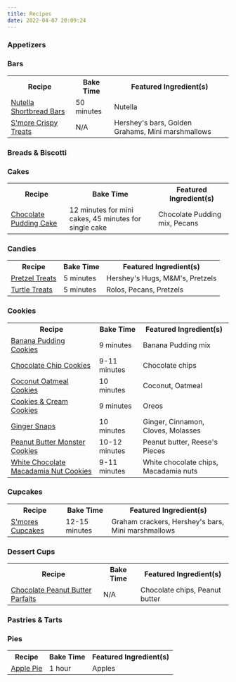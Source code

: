 ```yaml
---
title: Recipes
date: 2022-04-07 20:09:24
---
```

<h3>Appetizers</h3>

<h3>Bars</h3>
<table>
    <tr>
        <th>Recipe</th>
        <th>Bake Time</th>
        <th>Featured Ingredient(s)</th>
    </tr>
    <tr>
        <td><a href="/2022/06/02/NutellaShortbreadBars/">Nutella Shortbread Bars</a></td>
        <td>50 minutes</td>
        <td>Nutella</td>
    </tr>
    <tr>
        <td><a href="/2022/04/15/SmoreCrispyTreats/">S'more Crispy Treats</a></td>
        <td>N/A</td>
        <td>Hershey's bars, Golden Grahams, Mini marshmallows</td>
    </tr>
</table>

<h3>Breads & Biscotti</h3>

<h3>Cakes</h3>
<table>
    <tr>
        <th>Recipe</th>
        <th>Bake Time</th>
        <th>Featured Ingredient(s)</th>
    </tr>
    <tr>
        <td><a href="/2022/04/13/ChocolatePuddingCake/">Chocolate Pudding Cake</a></td>
        <td>12 minutes for mini cakes, 45 minutes for single cake</td>
        <td>Chocolate Pudding mix, Pecans</td>
    </tr>
</table>

<h3>Candies</h3>
<table>
    <tr>
        <th>Recipe</th>
        <th>Bake Time</th>
        <th>Featured Ingredient(s)</th>
    </tr>
    <tr>
        <td><a href="/2022/03/31/PretzelTreats/">Pretzel Treats</a></td>
        <td>5 minutes</td>
        <td>Hershey's Hugs, M&M's, Pretzels</td>
    </tr>
    <tr>
        <td><a href="/2022/04/11/TurtleTreats/">Turtle Treats</a></td>
        <td>5 minutes</td>
        <td>Rolos, Pecans, Pretzels</td>
    </tr>
</table>

<h3>Cookies</h3>
<table>
    <tr>
        <th>Recipe</th>
        <th>Bake Time</th>
        <th>Featured Ingredient(s)</th>
    </tr>
    </tr>
        <td><a href="/2022/04/23/BananaPuddingCookies/">Banana Pudding Cookies</a></td>
        <td>9 minutes</td>
        <td>Banana Pudding mix</td>
    </tr>
    <tr>
        <td><a href="/2022/04/12/ChocolateChipCookies/">Chocolate Chip Cookies</a></td>
        <td>9-11 minutes</td>
        <td>Chocolate chips</td>
    </tr>
    <tr>
        <td><a href="/2022/04/27/CoconutOatmealCookies/">Coconut Oatmeal Cookies</a></td>
        <td>10 minutes</td>
        <td>Coconut, Oatmeal</td>
    </tr>
    <tr>
        <td><a href="/2022/04/22/CookiesCreamCookies/">Cookies & Cream Cookies</a></td>
        <td>9 minutes</td>
        <td>Oreos</td>
    </tr>
    <tr>
        <td><a href="/2022/04/17/GingerSnaps/">Ginger Snaps</a></td>
        <td>10 minutes</td>
        <td>Ginger, Cinnamon, Cloves, Molasses</td>
    </tr>
    <tr>
        <td><a href="/2022/04/13/PBMonsterCookies/">Peanut Butter Monster Cookies</a></td>
        <td>10-12 minutes</td>
        <td>Peanut butter, Reese's Pieces</td>
    </tr>
    <tr>
        <td><a href="/2022/05/04/WhiteChocMacadamiaNutCookies/">White Chocolate Macadamia Nut Cookies</a></td>
        <td>9-11 minutes</td>
        <td>White chocolate chips, Macadamia nuts</td>
    </tr>
</table>

<h3>Cupcakes</h3>
<table>
    <tr>
        <th>Recipe</th>
        <th>Bake Time</th>
        <th>Featured Ingredient(s)</th>
    </tr>
    <tr>
        <td><a href="/2022/04/17/SmoresCupcakes/">S'mores Cupcakes</a></td>
        <td>12-15 minutes</td>
        <td>Graham crackers, Hershey's bars, Mini marshmallows</td>
    </tr>
</table>

<h3>Dessert Cups</h3>
<table>
    <tr>
        <th>Recipe</th>
        <th>Bake Time</th>
        <th>Featured Ingredient(s)</th>
    </tr>
    <tr>
        <td><a href="/2022/04/18/ChocPBParfait/">Chocolate Peanut Butter Parfaits</a></td>
        <td>N/A</td>
        <td>Chocolate chips, Peanut butter
    </tr>
</table>

<h3>Pastries & Tarts</h3>

<h3>Pies</h3>
<table>
    <tr>
        <th>Recipe</th>
        <th>Bake Time</th>
        <th>Featured Ingredient(s)</th>
    </tr>
    <tr>
        <td><a href="/2022/05/01/ApplePie/">Apple Pie</a></td>
        <td>1 hour</td>
        <td>Apples</td>
    </tr>
</table>

